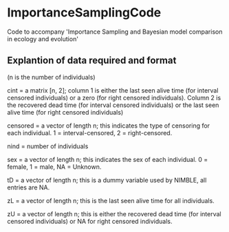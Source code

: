 # ImportanceSamplingCode
Code to accompany 'Importance Sampling and Bayesian model comparison in ecology and evolution'

## Explantion of data required and format
(n is the number of individuals)

cint = a matrix [n, 2]; column 1 is either the last seen alive time (for interval censored individuals) or a zero (for right censored individuals). Column 2 is the recovered dead time (for interval censored individuals) or the last seen alive time (for right censored individuals)

censored = a vector of length n; this indicates the type of censoring for each individual. 1 = interval-censored, 2 = right-censored.

nind = number of individuals

sex = a vector of length n; this indicates the sex of each individual. 0 = female, 1 = male, NA = Unknown.

tD = a vector of length n; this is a dummy variable used by NIMBLE, all entries are NA.

zL = a vector of length n; this is the last seen alive time for all individuals.

zU = a vector of length n; this is either the recovered dead time (for interval censored individuals) or NA for right censored individuals.

